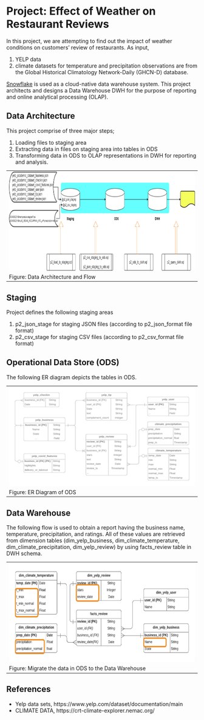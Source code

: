 
# Project: Effect of Weather on Restaurant Reviews

In this project, we are attempting to find out the impact of weather conditions on customers’ review of restaurants. 
As input, 
<ol>
 <li> YELP data 
 <li> climate datasets for temperature and precipitation observations are from the Global Historical Climatology Network-Daily (GHCN-D) database. 
</ol>
<a href="http://www.snowflake.com" target='_blank'>Snowflake</a> is used as a cloud-native data warehouse system.
This project  architects and designs a Data Warehouse DWH for the purpose of reporting and online analytical processing (OLAP).

## Data Architecture 
This project comprise of three major steps;
<ol>
 <li> Loading files to staging area
 <li> Extracting data in files on staging area into tables in ODS
 <li> Transforming data in ODS to OLAP representations in DWH for reporting and analysis.  
</ol>

<table>
<tr><td>
 <img src='./img/DFDiagram.png' width='800' height='260'>
 </td></tr>
 <tr><td>
  Figure: Data Architecture and Flow
  </td></tr>
</table>


## Staging 
Project defines the following staging areas
<ol>
 <li> p2_json_stage for staging JSON files (according to p2_json_format file format)
 <li> p2_csv_stage for staging CSV files (according to p2_csv_format file format)
</ol>

## Operational Data Store (ODS)
The following ER diagram depicts the tables in ODS.


<table>
<tr><td>
 <img src='./img/Prj2-ERD - Page 2.png' width='800' height='260'>
 </td></tr>
 <tr><td>
  Figure: ER Diagram of ODS
  </td></tr>
</table>


## Data Warehouse
The following flow is used to obtain a report having  the business name, temperature, precipitation, and ratings. All of these values are retrieved from dimension tables (dim_yelp_business, dim_climate_temperature, dim_climate_precipitation, dim_yelp_review) by using facts_review table in DWH schema. 

<table>
<tr><td>
 <img src='./img/Prj2-ERD - Page 4.png' width='800' height='260'>
 </td></tr>
 <tr><td>
  Figure: Migrate the data in ODS to the Data Warehouse
  </td></tr>
</table>

## References
<ul>
 <li> Yelp data sets, https://www.yelp.com/dataset/documentation/main
 <li> CLIMATE DATA, https://crt-climate-explorer.nemac.org/
</ul>
